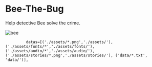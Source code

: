 # Bee-The-Bug
Help detective Bee solve the crime.

![bee](https://user-images.githubusercontent.com/57009004/144236464-758fbc51-cee5-4a07-ad65-f3dcc795a3a1.gif)

             datas=[('./assets/*.png','./assets/'),('./assets/fonts/*','./assets/fonts/'), ('./assets/audio/*','./assets/audio/'),('./assets/stories/*.png','./assets/stories/'), ('data/*.txt', 'data/')],
